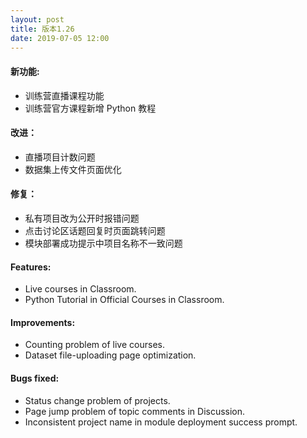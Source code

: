 ```yaml
---
layout: post
title: 版本1.26
date: 2019-07-05 12:00
---
```


#### 新功能:
- 训练营直播课程功能
- 训练营官方课程新增 Python 教程

#### 改进：
- 直播项目计数问题
- 数据集上传文件页面优化

#### 修复：
- 私有项目改为公开时报错问题
- 点击讨论区话题回复时页面跳转问题
- 模块部署成功提示中项目名称不一致问题

#### Features:
- Live courses in Classroom.
- Python Tutorial in Official Courses in Classroom.

#### Improvements:
- Counting problem of live courses.
- Dataset file-uploading page optimization.

#### Bugs fixed:
- Status change problem of projects.
- Page jump problem of topic comments in Discussion.
- Inconsistent project name in module deployment success prompt.
